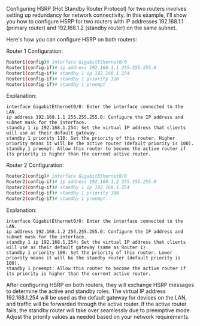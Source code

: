 Configuring HSRP (Hot Standby Router Protocol) for two routers involves setting up redundancy for network connectivity. In this example, I'll show you how to configure HSRP for two routers with IP addresses 192.168.1.1 (primary router) and 192.168.1.2 (standby router) on the same subnet.

Here's how you can configure HSRP on both routers:

Router 1 Configuration:

```bash
Router1(config)# interface GigabitEthernet0/0
Router1(config-if)# ip address 192.168.1.1 255.255.255.0
Router1(config-if)# standby 1 ip 192.168.1.254
Router1(config-if)# standby 1 priority 110
Router1(config-if)# standby 1 preempt
```

Explanation:

    interface GigabitEthernet0/0: Enter the interface connected to the LAN.
    ip address 192.168.1.1 255.255.255.0: Configure the IP address and subnet mask for the interface.
    standby 1 ip 192.168.1.254: Set the virtual IP address that clients will use as their default gateway.
    standby 1 priority 110: Set the priority of this router. Higher priority means it will be the active router (default priority is 100).
    standby 1 preempt: Allow this router to become the active router if its priority is higher than the current active router.

Router 2 Configuration:

```bash
Router2(config)# interface GigabitEthernet0/0
Router2(config-if)# ip address 192.168.1.2 255.255.255.0
Router2(config-if)# standby 1 ip 192.168.1.254
Router2(config-if)# standby 1 priority 100
Router2(config-if)# standby 1 preempt
```

Explanation:

    interface GigabitEthernet0/0: Enter the interface connected to the LAN.
    ip address 192.168.1.2 255.255.255.0: Configure the IP address and subnet mask for the interface.
    standby 1 ip 192.168.1.254: Set the virtual IP address that clients will use as their default gateway (same as Router 1).
    standby 1 priority 100: Set the priority of this router. Lower priority means it will be the standby router (default priority is 100).
    standby 1 preempt: Allow this router to become the active router if its priority is higher than the current active router.

After configuring HSRP on both routers, they will exchange HSRP messages to determine the active and standby roles. The virtual IP address 192.168.1.254 will be used as the default gateway for devices on the LAN, and traffic will be forwarded through the active router. If the active router fails, the standby router will take over seamlessly due to preemptive mode. Adjust the priority values as needed based on your network requirements.